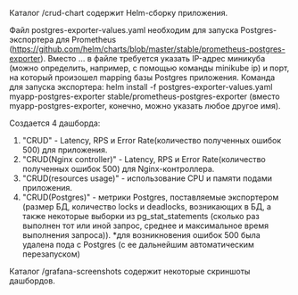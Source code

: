 Каталог /crud-chart содержит Helm-сборку приложения.

Файл postgres-exporter-values.yaml необходим для запуска Postgres-экспортера для Prometheus (https://github.com/helm/charts/blob/master/stable/prometheus-postgres-exporter). Вместо ... в файле требуется указать IP-адрес миникуба (можно определить, например, с помощью команды minikube ip) и порт, на который произошел mapping базы Postgres приложения. Команда для запуска экспортера: helm install -f postgres-exporter-values.yaml myapp-postgres-exporter stable/prometheus-postgres-exporter (вместо myapp-postgres-exporter, конечно, можно указать любое другое имя).

Создается 4 дашборда:
1. "CRUD" - Latency, RPS и Error Rate(количество полученных ошибок 500) для приложения.
2. "CRUD(Nginx controller)" - Latency, RPS и Error Rate(количество полученных ошибок 500) для Nginx-контроллера.
3. "CRUD(resources usage)" - использование CPU и памяти подами приложения.
4. "CRUD(Postgres)" - метрики Postgres, поставляемые экспортером (размер БД, количество locks и deadlocks, возникающих в БД, а также некоторые выборки из pg_stat_statements (сколько раз выполнен тот или иной запрос, среднее и максимальное время выполнения запроса)).
*для возникновения ошибок 500 была удалена пода с Postgres (с ее дальнейшим автоматическим перезапуском)

Каталог /grafana-screenshots содержит некоторые скриншоты дашбордов.
